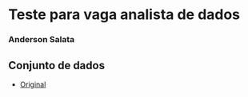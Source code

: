 # Teste para vaga analista de dados 
### Anderson Salata

##  Conjunto de dados
* [Original](www.google.com)

